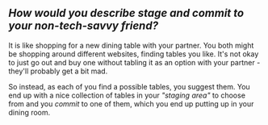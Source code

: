 ## *How would you describe stage and commit to your non-tech-savvy friend?* 
It is like shopping for a new dining table with your partner. You both might be shopping around different websites, finding tables you like.
It's not okay to just go out and buy one without tabling it as an option with your partner - they'll probably get a bit mad. 

So instead, as each of you find a possible tables, you suggest them. You end up with a nice collection of tables in your *"staging area"* to choose from and you *commit* to one of them, which you end up putting up in your dining room.